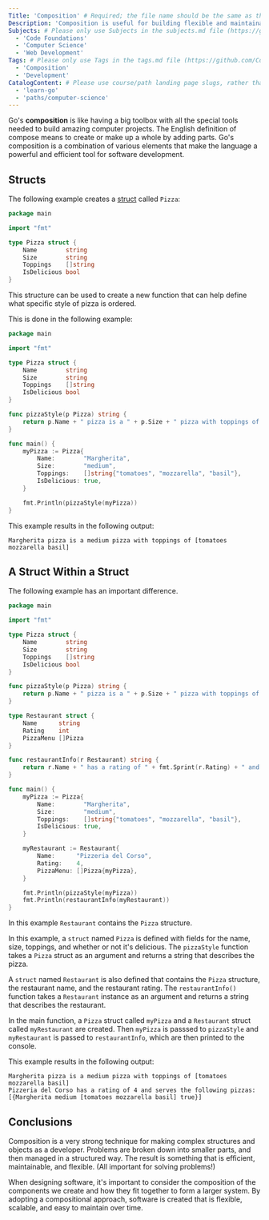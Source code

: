 ```yaml
---
Title: 'Composition' # Required; the file name should be the same as the title, but lowercase, with dashes instead of spaces, and all punctuation removed
Description: 'Composition is useful for building flexible and maintainable code.' # Required; ideally under 150 characters and starts with a noun (used in search engine results and content previews)
Subjects: # Please only use Subjects in the subjects.md file (https://github.com/Codecademy/docs/blob/main/documentation/subjects.md). If that list feels insufficient, feel free to create a new Subject and add it to subjects.md in your PR!
  - 'Code Foundations'
  - 'Computer Science'
  - 'Web Development'
Tags: # Please only use Tags in the tags.md file (https://github.com/Codecademy/docs/blob/main/documentation/tags.md). If that list feels insufficient, feel free to create a new Tag and add it to tags.md in your PR!
  - 'Composition'
  - 'Development'
CatalogContent: # Please use course/path landing page slugs, rather than linking to individual content items. If listing multiple items, please put the most relevant one first
  - 'learn-go'
  - 'paths/computer-science'
---
```


Go's **composition** is like having a big toolbox with all the special tools needed to build amazing computer projects. The English definition of compose means to create or make up a whole by adding parts. Go's composition is a combination of various elements that make the language a powerful and efficient tool for software development. 

## Structs

The following example creates a [struct](https://www.codecademy.com/resources/docs/go/structs) called `Pizza`:

```go
package main

import "fmt"

type Pizza struct {
	Name        string
	Size        string
	Toppings    []string
	IsDelicious bool
}
```

This structure can be used to create a new function that can help define what specific style of pizza is ordered.

This is done in the following example:

```go
package main

import "fmt"

type Pizza struct {
	Name        string
	Size        string
	Toppings    []string
	IsDelicious bool
}

func pizzaStyle(p Pizza) string {
	return p.Name + " pizza is a " + p.Size + " pizza with toppings of " + fmt.Sprint(p.Toppings)
}

func main() {
	myPizza := Pizza{
		Name:        "Margherita",
		Size:        "medium",
		Toppings:    []string{"tomatoes", "mozzarella", "basil"},
		IsDelicious: true,
	}

	fmt.Println(pizzaStyle(myPizza))
}
```

This example results in the following output:

```shell
Margherita pizza is a medium pizza with toppings of [tomatoes mozzarella basil]
```

## A Struct Within a Struct

The following example has an important difference.

```go
package main

import "fmt"

type Pizza struct {
	Name        string
	Size        string
	Toppings    []string
	IsDelicious bool
}

func pizzaStyle(p Pizza) string {
	return p.Name + " pizza is a " + p.Size + " pizza with toppings of " + fmt.Sprint(p.Toppings)
}

type Restaurant struct {
	Name      string
	Rating    int
	PizzaMenu []Pizza
}

func restaurantInfo(r Restaurant) string {
	return r.Name + " has a rating of " + fmt.Sprint(r.Rating) + " and serves the following pizzas: " + fmt.Sprint(r.PizzaMenu)
}

func main() {
	myPizza := Pizza{
		Name:        "Margherita",
		Size:        "medium",
		Toppings:    []string{"tomatoes", "mozzarella", "basil"},
		IsDelicious: true,
	}

	myRestaurant := Restaurant{
		Name:      "Pizzeria del Corso",
		Rating:    4,
		PizzaMenu: []Pizza{myPizza},
	}

	fmt.Println(pizzaStyle(myPizza))
	fmt.Println(restaurantInfo(myRestaurant))
}
```

In this example `Restaurant` contains the `Pizza` structure.

In this example, a `struct` named `Pizza` is defined with fields for the name, size, toppings, and whether or not it's delicious. The `pizzaStyle` function takes a `Pizza` struct as an argument and returns a string that describes the pizza.

A `struct` named `Restaurant` is also defined that contains the `Pizza` structure, the restaurant name, and the restaurant rating. The `restaurantInfo()` function takes a `Restaurant` instance as an argument and returns a string that describes the restaurant.

In the main function, a `Pizza` struct called `myPizza` and a `Restaurant` struct called `myRestaurant` are created. Then `myPizza` is passsed to `pizzaStyle` and `myRestaurant` is passed to `restaurantInfo`, which are then printed to the console.

This example results in the following output:

```shell
Margherita pizza is a medium pizza with toppings of [tomatoes mozzarella basil]
Pizzeria del Corso has a rating of 4 and serves the following pizzas: [{Margherita medium [tomatoes mozzarella basil] true}]
```

## Conclusions

Composition is a very strong technique for making complex structures and objects as a developer. Problems are broken down into smaller parts, and then managed in a structured way. The result is something that is efficient, maintainable, and flexible. (All important for solving problems!)

When designing software, it's important to consider the composition of the components we create and how they fit together to form a larger system. By adopting a compositional approach, software is created that is flexible, scalable, and easy to maintain over time.
